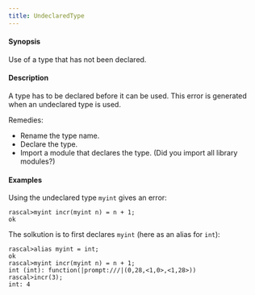 ```yaml
---
title: UndeclaredType
---
```


#### Synopsis

Use of a type that has not been declared.

#### Description

A type has to be declared before it can be used.
This error is generated when an undeclared type is used.

Remedies:

*  Rename the type name.
*  Declare the type.
*  Import a module that declares the type. (Did you import all library modules?)

#### Examples

Using the undeclared type `myint` gives an error:

```rascal-shell ,error
rascal>myint incr(myint n) = n + 1;
ok
```
The solkution is to first declares `myint` (here as an alias for `int`):

```rascal-shell ,error
rascal>alias myint = int;
ok
rascal>myint incr(myint n) = n + 1;
int (int): function(|prompt:///|(0,28,<1,0>,<1,28>))
rascal>incr(3);
int: 4
```


